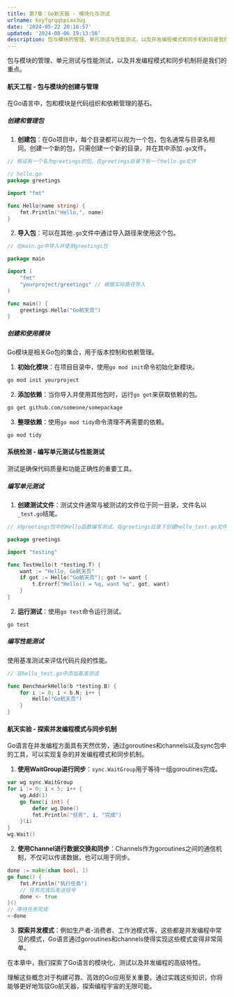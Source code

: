 ```yaml
---
title: 第7章：Go航天器 - 模块化与测试
urlname: keyfqrqqbpiaa3ug
date: '2024-05-22 20:16:57'
updated: '2024-08-06 19:13:56'
description: 包与模块的管理、单元测试与性能测试，以及并发编程模式和同步机制将是我们的重点。航天工程 - 包与模块的创建与管理在Go语言中，包和模块是代码组织和依赖管理的基石。创建和管理包创建包：在Go项目中，每个目录都可以视为一个包，包名通常与目录名相同。创建一个新的包，只需创建一个新的目录，并在其中添加...
---
```

包与模块的管理、单元测试与性能测试，以及并发编程模式和同步机制将是我们的重点。

#### 航天工程 - 包与模块的创建与管理

在Go语言中，包和模块是代码组织和依赖管理的基石。

##### 创建和管理包

1. **创建包**：在Go项目中，每个目录都可以视为一个包，包名通常与目录名相同。创建一个新的包，只需创建一个新的目录，并在其中添加`.go`文件。

```go
// 假设有一个名为greetings的包，在greetings目录下有一个hello.go文件

// hello.go
package greetings

import "fmt"

func Hello(name string) {
    fmt.Println("Hello,", name)
}
```

2. **导入包**：可以在其他`.go`文件中通过导入路径来使用这个包。

```go
// 在main.go中导入并使用greetings包

package main

import (
    "fmt"
    "yourproject/greetings" // 根据实际路径导入
)

func main() {
    greetings.Hello("Go航天员")
}
```

##### 创建和使用模块

Go模块是相关Go包的集合，用于版本控制和依赖管理。

1. **初始化模块**：在项目目录中，使用`go mod init`命令初始化新模块。

```bash
go mod init yourproject
```

2. **添加依赖**：当你导入并使用其他包时，运行`go get`来获取依赖的包。

```bash
go get github.com/someone/somepackage
```

3. **整理依赖**：使用`go mod tidy`命令清理不再需要的依赖。

```bash
go mod tidy
```

#### 系统检测 - 编写单元测试与性能测试

测试是确保代码质量和功能正确性的重要工具。

##### 编写单元测试

1. **创建测试文件**：测试文件通常与被测试的文件位于同一目录，文件名以`_test.go`结尾。

```go
// 对greetings包中的Hello函数编写测试，在greetings目录下创建hello_test.go文件

package greetings

import "testing"

func TestHello(t *testing.T) {
    want := "Hello, Go航天员"
    if got := Hello("Go航天员"); got != want {
        t.Errorf("Hello() = %q, want %q", got, want)
    }
}
```

2. **运行测试**：使用`go test`命令运行测试。

```bash
go test
```

##### 编写性能测试

使用基准测试来评估代码片段的性能。

```go
// 在hello_test.go中添加基准测试

func BenchmarkHello(b *testing.B) {
    for i := 0; i < b.N; i++ {
        Hello("Go航天员")
    }
}
```

#### 航天实验 - 探索并发编程模式与同步机制

Go语言在并发编程方面具有天然优势，通过goroutines和channels以及sync包中的工具，可以实现复杂的并发编程模式和同步机制。

1. **使用WaitGroup进行同步**：`sync.WaitGroup`用于等待一组goroutines完成。

```go
var wg sync.WaitGroup
for i := 0; i < 5; i++ {
    wg.Add(1)
    go func(i int) {
        defer wg.Done()
        fmt.Println("任务", i, "完成")
    }(i)
}
wg.Wait()
```

2. **使用Channel进行数据交换和同步**：Channels作为goroutines之间的通信机制，不仅可以传递数据，也可以用于同步。

```go
done := make(chan bool, 1)
go func() {
    fmt.Println("执行任务")
    // 任务完成后发送信号
    done <- true
}()
// 等待任务完成
<-done
```

3. **探索并发模式**：例如生产者-消费者、工作池模式等，这些都是并发编程中常见的模式，Go语言通过goroutines和channels使得实现这些模式变得非常简单。

在本章中，我们探索了Go语言的模块化、测试以及并发编程的高级特性。

理解这些概念对于构建可靠、高效的Go应用至关重要。通过实践这些知识，你将能够更好地驾驭Go航天器，探索编程宇宙的无限可能。

